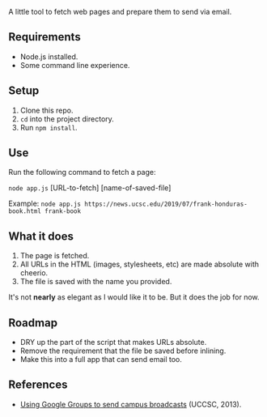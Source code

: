 A little tool to fetch web pages and prepare them to send via email.

## Requirements

- Node.js installed.
- Some command line experience.

## Setup

1. Clone this repo.
2. `cd` into the project directory.
3. Run `npm install`.

## Use

Run the following command to fetch a page:

`node app.js` [URL-to-fetch] [name-of-saved-file]

Example:
`node app.js https://news.ucsc.edu/2019/07/frank-honduras-book.html frank-book`

## What it does

1. The page is fetched.
2. All URLs in the HTML (images, stylesheets, etc) are made absolute with cheerio.
3. The file is saved with the name you provided.

It's not **nearly** as elegant as I would like it to be. But it does the job for now.

## Roadmap

- DRY up the part of the script that makes URLs absolute.
- Remove the requirement that the file be saved before inlining.
- Make this into a full app that can send email too.

## References

- [Using Google Groups to send campus broadcasts](http://replay.uci.edu/clients/uccsc/SC03.html) (UCCSC, 2013).